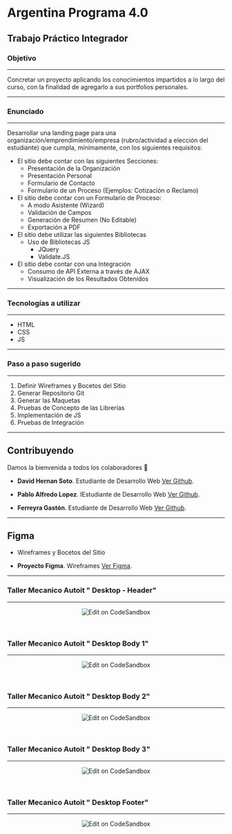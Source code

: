 # Argentina Programa 4.0

## Trabajo Práctico Integrador


### Objetivo

--- 

Concretar un proyecto aplicando los conocimientos impartidos a lo largo del curso, con la
finalidad de agregarlo a sus portfolios personales.

--- 

### Enunciado

--- 

Desarrollar una landing page para una organización/emprendimiento/empresa
(rubro/actividad a elección del estudiante) que cumpla, mínimamente, con los siguientes
requisitos:

* El sitio debe contar con las siguientes Secciones:
    * Presentación de la Organización
    * Presentación Personal
    * Formulario de Contacto
    * Formulario de un Proceso (Ejemplos: Cotización o Reclamo)
* El sitio debe contar con un Formulario de Proceso:
    * A modo Asistente (Wizard)
    * Validación de Campos
    * Generación de Resumen (No Editable)
    * Exportación a PDF
* El sitio debe utilizar las siguientes Bibliotecas
    * Uso de Bibliotecas JS
        * JQuery
        * Validate.JS
* El sitio debe contar con una Integración
    * Consumo de API Externa a través de AJAX
    * Visualización de los Resultados Obtenidos

--- 

### Tecnologías a utilizar

--- 

- HTML
- CSS
- JS

--- 

### Paso a paso sugerido

--- 

1) Definir Wireframes y Bocetos del Sitio
2) Generar Repositorio Git
3) Generar las Maquetas
4) Pruebas de Concepto de las Librerías
5) Implementación de JS
6) Pruebas de Integración

--- 
## Contribuyendo

Damos la bienvenida a todos los colaboradores 💙

- **David Hernan Soto**. Estudiante de Desarrollo Web [Ver Github](https://github.com/davhersot).

- **Pablo Alfredo Lopez**. IEstudiante de Desarrollo Web [Ver Github](https://github.com/lopezpablo10).

- **Ferreyra Gastón**. Estudiante de Desarrollo Web [Ver Github](https://github.com/gastonloco).

--- 

## Figma

* Wireframes y Bocetos del Sitio

- **Proyecto Figma**. Wireframes [Ver Figma](https://www.figma.com/file/Fe7Y2gWWl2xhvUEOu54h5c/Grupo2-FRBA_192-Trabajo-Integrador?node-id=1%3A3&t=b2P2ejuxHRpMVksf-1).

--- 

### Taller Mecanico Autoit " Desktop - Header"

--- 

<p align="center">
  <a>
    <img alt="Edit on CodeSandbox" src="https://github.com/gastonloco/Grupo2-FRBA_192-Trabajo-Integrador/blob/main/img/img-header.png">
  </a>
</p>

<br> 

### Taller Mecanico Autoit " Desktop Body 1"

--- 

<p align="center">
  <a>
    <img alt="Edit on CodeSandbox" src="https://github.com/gastonloco/Grupo2-FRBA_192-Trabajo-Integrador/blob/main/img/img-body-1.png">
  </a>
</p>

<br>

 ### Taller Mecanico Autoit " Desktop Body 2"

--- 

<p align="center">
  <a>
    <img alt="Edit on CodeSandbox" src="https://github.com/gastonloco/Grupo2-FRBA_192-Trabajo-Integrador/blob/main/img/img-body-2.png">
  </a>
</p>

<br>

 ### Taller Mecanico Autoit " Desktop Body 3"

--- 

<p align="center">
  <a>
    <img alt="Edit on CodeSandbox" src="https://github.com/gastonloco/Grupo2-FRBA_192-Trabajo-Integrador/blob/main/img/img-body-3.png">
  </a>
</p>

<br> 


 ### Taller Mecanico Autoit " Desktop Footer"

--- 

<p align="center">
  <a>
    <img alt="Edit on CodeSandbox" src="https://github.com/gastonloco/Grupo2-FRBA_192-Trabajo-Integrador/blob/main/img/img-footer.png">
  </a>
</p>

<br> 

